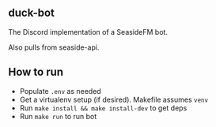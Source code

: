 ## duck-bot

The Discord implementation of a SeasideFM bot.

Also pulls from seaside-api.

## How to run

- Populate `.env` as needed
- Get a virtualenv setup (if desired). Makefile assumes `venv`
- Run `make install && make install-dev` to get deps
- Run `make run` to run bot
